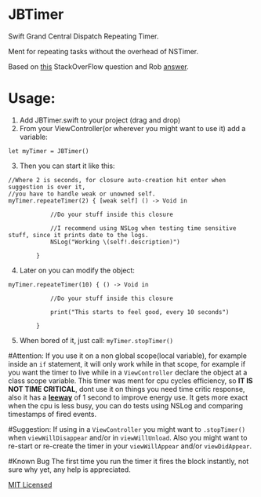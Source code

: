# JBTimer
Swift Grand Central Dispatch Repeating Timer.

Ment for repeating tasks without the overhead of NSTimer.

Based on [this](http://stackoverflow.com/q/25951980/1634890) StackOverFlow question 
and Rob [answer](http://stackoverflow.com/a/25952724/1634890).

# Usage:

1. Add JBTimer.swift to your project (drag and drop)
2. From your ViewController(or wherever you might want to use it) add a variable:

  `let myTimer = JBTimer()`
  
3. Then you can start it like this:

```
//Where 2 is seconds, for closure auto-creation hit enter when suggestion is over it, 
//you have to handle weak or unowned self.
myTimer.repeateTimer(2) { [weak self] () -> Void in
            
            //Do your stuff inside this closure
            
            //I recommend using NSLog when testing time sensitive stuff, since it prints date to the logs.
            NSLog("Working \(self!.description)")
            
        }
```

4. Later on you can modify the object:
```
myTimer.repeateTimer(10) { () -> Void in
            
            //Do your stuff inside this closure
            
            print("This starts to feel good, every 10 seconds")
            
        }
```
5. When bored of it, just call:
`myTimer.stopTimer()`

#Attention:
If you use it on a non global scope(local variable), for example inside an `if` statement, it will only work 
while in that scope, for example if you want the timer to live while in a `ViewController` declare the object 
at a class scope variable.
This timer was ment for cpu cycles efficiency, so **IT IS NOT TIME CRITICAL**, dont use it on things you need time critic response, also it has a [**leeway**](https://developer.apple.com/library/mac/documentation/General/Conceptual/ConcurrencyProgrammingGuide/GCDWorkQueues/GCDWorkQueues.html) of 1 second to improve energy use. It gets more exact when the cpu is less busy, you can do tests using NSLog and comparing timestamps of fired events.

#Suggestion:
If using in a `ViewController` you might want to `.stopTimer()` when `viewWillDisappear` and/or in `viewWillUnload`.
Also you might want to re-start or re-create the timer in your `viewWillAppear` and/or `viewDidAppear`.

#Known Bug
The first time you run the timer it fires the block instantly, not sure why yet, any help is appreciated.

[MIT Licensed](https://opensource.org/licenses/MIT)
